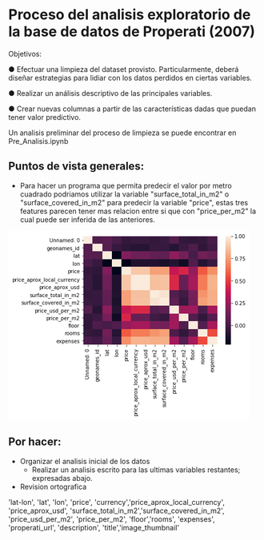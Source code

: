 # Proceso del analisis exploratorio de la base de datos de Properati (2007)
Objetivos: 
 
● Efectuar una limpieza del dataset provisto. Particularmente, deberá diseñar estrategias para lidiar con los datos perdidos en ciertas variables. 

● Realizar un análisis descriptivo de las principales variables. 

● Crear nuevas columnas a partir de las características dadas que puedan tener valor predictivo. 
 
Un analisis preliminar del proceso de limpieza se puede encontrar en Pre_Analisis.ipynb

## **Puntos de vista generales:**
- Para hacer un programa que permita predecir el valor por metro cuadrado podriamos utilizar la variable "surface_total_in_m2" o "surface_covered_in_m2" para predecir la variable "price", estas tres features parecen tener mas relacion entre si que con "price_per_m2" la cual puede ser inferida de las anteriores.


![alt text](https://github.com/Villamaru/stunning-octo-waffle/blob/master/imagenes/heatmap.png "Heatmap")

## **Por hacer:**

- Organizar el analisis inicial de los datos
  - Realizar un analisis escrito para las ultimas variables restantes; expresadas abajo.
- Revision ortografica

'lat-lon', 'lat', 'lon', 'price', 'currency','price_aprox_local_currency', 'price_aprox_usd', 'surface_total_in_m2','surface_covered_in_m2', 'price_usd_per_m2', 'price_per_m2', 'floor','rooms', 'expenses', 'properati_url', 'description', 'title','image_thumbnail'


